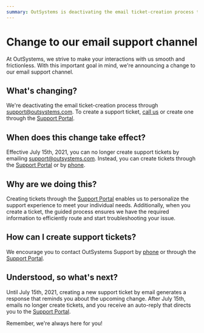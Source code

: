 ```yaml
---
summary: OutSystems is deactivating the email ticket-creation process thorugh support@outsystems.com.
---
```


# Change to our email support channel

At OutSystems, we strive to make your interactions with us smooth and frictionless. With this important goal in mind, we're announcing a change to our email support channel.

## What's changing?

We're deactivating the email ticket-creation process through support@outsystems.com. To create a support ticket, [call us](https://success.outsystems.com/Support/Enterprise_Customers/OutSystems_Support/01_Contact_OutSystems_technical_support) or create one through the [Support Portal](https://success.outsystems.com/Support).

## When does this change take effect?
Effective July 15th, 2021, you can no longer create support tickets by emailing support@outsystems.com. Instead, you can create tickets through the [Support Portal](https://success.outsystems.com/Support) or by [phone](https://success.outsystems.com/Support/Enterprise_Customers/OutSystems_Support/01_Contact_OutSystems_technical_support).

## Why are we doing this?
Creating tickets through the [Support Portal](https://success.outsystems.com/Support) enables us to personalize the support experience to meet your individual needs. Additionally, when you create a ticket, the guided process ensures we have the required information to efficiently route and start troubleshooting your issue. 

## How can I create support tickets?
We encourage you to contact OutSystems Support by [phone](https://success.outsystems.com/Support/Enterprise_Customers/OutSystems_Support/01_Contact_OutSystems_technical_support) or through the [Support Portal](https://success.outsystems.com/Support).

## Understood, so what's next?
Until July 15th, 2021, creating a new support ticket by email generates a response that reminds you about the upcoming change. After July 15th, emails no longer create tickets, and you receive an auto-reply that directs you to the [Support Portal](https://success.outsystems.com/Support).

Remember, we're always here for you!
